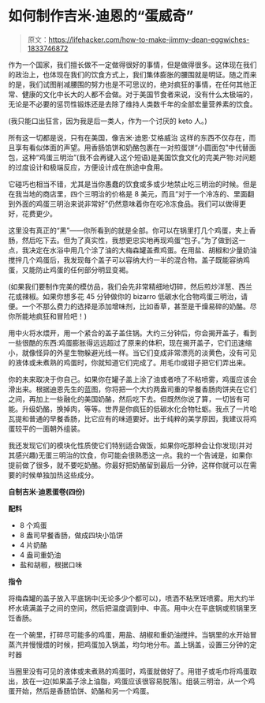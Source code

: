 # 如何制作吉米·迪恩的“蛋威奇”

> 原文：<https://lifehacker.com/how-to-make-jimmy-dean-eggwiches-1833746872>

作为一个国家，我们擅长做不一定做得很好的事情，但是做得很多。这体现在我们的政治上，也体现在我们的饮食方式上，我们集体膨胀的腰围就是明证。随之而来的是，我们试图削减腰围的努力也是不可思议的，绝对疯狂的事情，在任何其他正常、健康的文化中长大的人都不会做。对于美国节食者来说，没有什么太极端的，无论是不必要的惩罚性锻炼还是去除了维持人类数千年的全部宏量营养素的饮食。



(我只能口出狂言，因为我是后一类人，作为一个讨厌的 keto 人。)

所有这一切都是说，只有在美国，像吉米·迪恩·艾格威治 这样的东西不仅存在，而且享有看似体面的声望。用香肠馅饼和奶酪包裹在一对煎蛋饼“小圆面包”中代替面包，这种“鸡蛋三明治”(我不会再键入这个短语)是美国饮食文化的完美产物:对问题的过度设计和极端反应，方便设计成在旅途中食用。

它碰巧也相当不错，尤其是当你愚蠢的饮食或多或少地禁止吃三明治的时候。但是在我当地的商店里，四个三明治的价格是 8 美元，而且“对于一个冷冻的、里面翻到外面的鸡蛋三明治来说非常好”仍然意味着你在吃冷冻食品。我们可以做得更好，花费更少。

这里没有真正的“黑”——你所看到的就是全部。你可以在锅里打几个鸡蛋，夹上香肠，然后吃下去。但为了真实性，我想更忠实地再现鸡蛋“包子。”为了做到这一点，我决定在水浴中用几个涂了油的大梅森罐盖煮鸡蛋。在用盐、胡椒和少量奶油搅拌几个鸡蛋后，我发现每个盖子可以容纳大约一半的混合物。盖子既能容纳鸡蛋，又能防止鸡蛋的任何部分明显变褐。

(如果我们要制作完美的模仿品，我们会先非常精细地切碎，然后煎炒洋葱、西兰花或辣椒。如果你想多花 45 分钟做你的 bizarro 低碳水化合物鸡蛋三明治，请便。一个不那么费力的选择是添加增味剂，比如香草，甚至是干燥易碎的奶酪。尽你所能地疯狂和冒险吧！)

用中火将水煨开，用一个紧合的盖子盖住锅。大约三分钟后，你会揭开盖子，看到一些很酷的东西:鸡蛋膨胀得远远超过了原来的体积，现在揭开盖子，它们迅速缩小，就像怪异的外星生物躲避光线一样。当它们变成非常漂亮的淡黄色，没有可见的液体或未煮熟的鸡蛋时，你就知道它们完成了。用毛巾或钳子把它们弄出来。

你的未来取决于你自己。如果你在罐子盖上涂了油或者喷了不粘喷雾，鸡蛋应该会滑出来。根据迪恩先生的蓝图，你将把一个大约两盎司重的早餐香肠肉饼夹在它们之间，再加上一些融化的美国奶酪，然后吃下去。但既然你说了算，一切皆有可能。升级奶酪，换掉肉，等等。世界是你疯狂的低碳水化合物牡蛎。我点了一片哈瓦提和普通的早餐香肠，比它应有的味道要好。出于纯粹的美学原因，我建议将鸡蛋较平的一面朝外组装。

我还发现它们的模块化性质使它们特别适合做饭，如果你吃那种会让你发现(并对其感兴趣)无蛋三明治的饮食，你可能会很熟悉这一点。我的一个告诫是，如果你提前做了很多，就不要吃奶酪。你最好把奶酪留到最后一分钟，这样你就可以在需要的时候单独加热这些成分。

**自制吉米·迪恩蛋卷(四份)**

**配料**

*   8 个鸡蛋
*   8 盎司早餐香肠，做成四块小馅饼
*   4 片奶酪
*   4 盎司重奶油
*   盐和胡椒，根据口味

**指令**

将梅森罐的盖子放入平底锅中(无论多少个都可以)，喷洒不粘烹饪喷雾。用大约半杯水填满盖子之间的空间，然后把温度调到中、中高。用中火在平底锅或煎锅里烹饪香肠。

在一个碗里，打碎尽可能多的鸡蛋，用盐、胡椒和重奶油搅拌。当锅里的水开始冒蒸汽并慢慢煨的时候，把鸡蛋加入锅盖，均匀地分布。盖上锅盖，设置三分钟的定时器

当圈里没有可见的液体或未煮熟的鸡蛋时，鸡蛋就做好了。用钳子或毛巾将鸡蛋取出，放在一边(如果盖子涂上油脂，鸡蛋应该很容易脱落)。组装三明治，从一个鸡蛋开始，然后是香肠馅饼、奶酪和另一个鸡蛋。